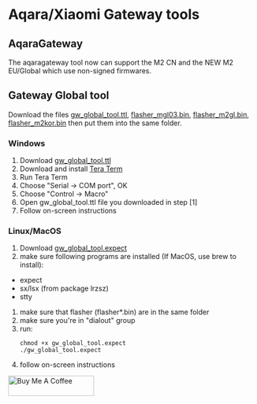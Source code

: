 # Aqara/Xiaomi Gateway tools

## AqaraGateway
   The aqaragateway tool now can support the M2 CN and the NEW M2 EU/Global which use non-signed firmwares.

## Gateway Global tool
   Download the files [gw_global_tool.ttl](https://github.com/niceboygithub/AqaraM1SM2fw/blob/main/tools/gw_global_tool.ttl), [flasher_mgl03.bin](https://github.com/niceboygithub/AqaraM1SM2fw/blob/main/tools/flasher_mgl03.bin), [flasher_m2gl.bin](https://github.com/niceboygithub/AqaraM1SM2fw/blob/main/tools/flasher_m2gl.bin), [flasher_m2kor.bin](https://github.com/niceboygithub/AqaraM1SM2fw/blob/main/tools/flasher_m2kor.bin) then put them into the same folder.

### Windows
1. Download [gw_global_tool.ttl](https://github.com/niceboygithub/AqaraM1SM2fw/blob/main/tools/gw_global_tool.ttl)
1. Download and install [Tera Term](https://ttssh2.osdn.jp/index.html.en)
1. Run Tera Term
1. Choose "Serial -> COM port", OK
1. Choose "Control -> Macro"
1. Open gw_global_tool.ttl file you downloaded in step [1]
1. Follow on-screen instructions

### Linux/MacOS
1. Download [gw_global_tool.expect](https://github.com/niceboygithub/AqaraM1SM2fw/blob/main/tools/gw_global_tool.expect)
1. make sure following programs are installed (If MacOS, use brew to install):
  * expect
  * sx/lsx (from package lrzsz)
  * stty
1. make sure that flasher (flasher*.bin) are in the same folder
1. make sure you're in "dialout" group
1. run:
   ```
   chmod +x gw_global_tool.expect
   ./gw_global_tool.expect
   ```
1. follow on-screen instructions


<a href="https://www.buymeacoffee.com/niceboygithub" target="_blank"><img src="https://cdn.buymeacoffee.com/buttons/default-orange.png" alt="Buy Me A Coffee" height="41" width="174"></a>
